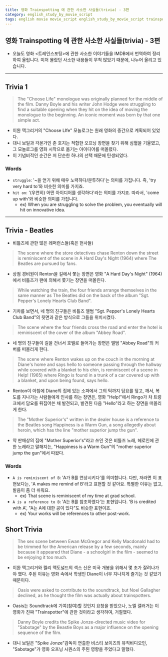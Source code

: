 ```yaml
---
title: 영화 Trainspotting 에 관한 사소한 사실들(trivia) - 3편
category: english_study_by_movie_script
tags: english movie movie_script english_study_by_movie_script trainspotting
---
```


## 영화 Trainspotting 에 관한 사소한 사실들(trivia) - 3편

- 오늘도 영화 <트레인스포팅>에 관한 사소한 이야기들을 IMDB에서 번역하여 정리하여 올립니다. 미처 몰랐던 사소한 내용들이 무척 많았기 때문에, 나누어 올리고 있습니다.

---

## Trivia 1

> The "Choose Life" monologue was originally planned for the middle of the film. Danny Boyle and his writer John Hodge were struggling to find a suitable opening when they hit on the idea of moving the monologue to the beginning. An iconic moment was born by that one simple act.

- 이완 맥그리거의 "Choose LIfe" 모놀로그는 원래 영화의 중간으로 계획되어 있었다. 
- 대니 보일과 각본가인 존 호지는 적합한 오프닝 장면을 찾기 위해 심혈을 기울였고, 그 모놀로그를 영화 시작으로 옮기는 아이디어를 떠올렸다.
- 이 기념비적인 순간은 저 단순한 하나의 선택 때문에 탄생되었다.

### Words

- `struggle`: '~을 얻기 위해 매우 노력하다/분투하다'는 의미를 가집니다. 즉, 'try very hard to'와 비슷한 의미를 가지죠.
- `hit on`: '(우연히) 어떤 아이디어를 생각하다'라는 의미를 가지죠. 따라서, 'come up with'와 비슷한 의미를 가집니다.
  - ex) When you are struggling to solve the problem, you eventually will hit on innovative idea. 

---

## Trivia - Beatles 

- 비틀즈에 관한 많은 레퍼런스들(혹은 헌사들)

> The scene where the store detectives chase Renton down the street is reminiscent of the scene in A Hard Day's Night (1964) where The Beatles are pursued by fans.

- 상점 경비원이 Renton을 길에서 쫓는 장면은 영화 "A Hard Day's Night" (1964)에서 비틀즈가 팬에 의해서 쫓기는 장면을 떠올린다.

> While watching the train, the four friends arrange themselves in the same manner as The Beatles did on the back of the album "Sgt. Pepper's Lonely Hearts Club Band".

- 기차를 보면서, 네 명의 친구들은 비틀즈 앨범 "Sgt. Pepper's Lonely Hearts Club Band"의 뒷면과 같은 방식으로 그들을 위치시켰다.

> The scene where the four friends cross the road and enter the hotel is reminiscent of the cover of the album "Abbey Road".

- 네 명의 친구들이 길을 건너서 호텔로 들어가는 장면은 앨범 "Abbey Road"의 커버를 떠올리게 한다.

> The scene where Renton wakes up on the couch in the morning at Diane's home and says hello to someone passing through the hallway while covered with a blanket to his chin, is reminiscent of a scene in Help! (1965) where Ringo is found in a trunk of a car covered up with a blanket, and upon being found, says hello.

- Renton이 아침에 Diane의 집에 있는 소파에서 그의 턱까지 담요를 덮고, 깨서, 복도를 지나가는 사람들에게 인사를 하는 장면은, 영화 "Help!"에서 Ringo가 차 트렁크에서 담요를 뒤집어쓴 채 발견되고, 발견된 다음 "Hello"라고 하는 장면을 떠올리게 한다. 

> The "Mother Superior's" written in the dealer house is a reference to the Beatles song Happiness is a Warm Gun, a song allegedly about heroin, which has the line "mother superior jump the gun".

- 약 판매상의 집에 "Mother Superior's"라고 쓰인 것은 비틀즈 노래, 헤로인에 관한 노래라고 말해지는, "Happiness is a Warm Gun"의 "mother superior jump the gun"에서 따왔다. 

### Words

- `A is reminiscent of B`: 'A가 B를 연상시키다'를 의미합니다. 다만, 저라면 이 표현보다는, 'A makes me remind of B'라고 표현할 것 같아요. 특별한 이유는 없고, 발음이 좀 더 쉬워요. 
  - ex) That scene is reminiscent of my time at grad school. 
- `A is a reference to B`: 'A는 B를 참조하였다'는 표현입니다.  'B is credited with A', "A는 A에 대한 공이 있다"도 비슷한 표현이죠.
  - ex) Your works will be references to other post-work. 

## Short Trivia

> The sex scene between Ewan McGregor and Kelly Macdonald had to be trimmed for the American release by a few seconds, mainly because it appeared that Diane - a schoolgirl in the film - seemed to be enjoying it too much.

- 이완 맥그리거와 켈리 맥도널드의 섹스 신은 미국 개봉을 위해서 몇 초가 잘려나가야 했다. 주된 이유는 영화 속에서 학생인 Diane이 너무 지나치게 즐기는 것 같았기 때문이다.

> Oasis were asked to contribute to the soundtrack, but Noel Gallagher declined, as he thought the film was actually about trainspotters.

- Oasis는 Soundtrack에 기여(참여)할 것인지 요청을 받았으나, 노엘 갤러거는 이 영화가 진짜 "Trainspotter"에 관한 것이라고 생각하여, 거절했다. 

> Danny Boyle credits the Spike Jonze-directed music video for "Sabotage" by the Beastie Boys as a major influence on the opening sequence of the film.

- 대니 보일은 "Spike Jonze"감독이 연출한 비스티 보이즈의 뮤직비디오인, "Sabotage"가 영화 오프닝 시퀀스의 주된 영향을 주었다고 말했다.
